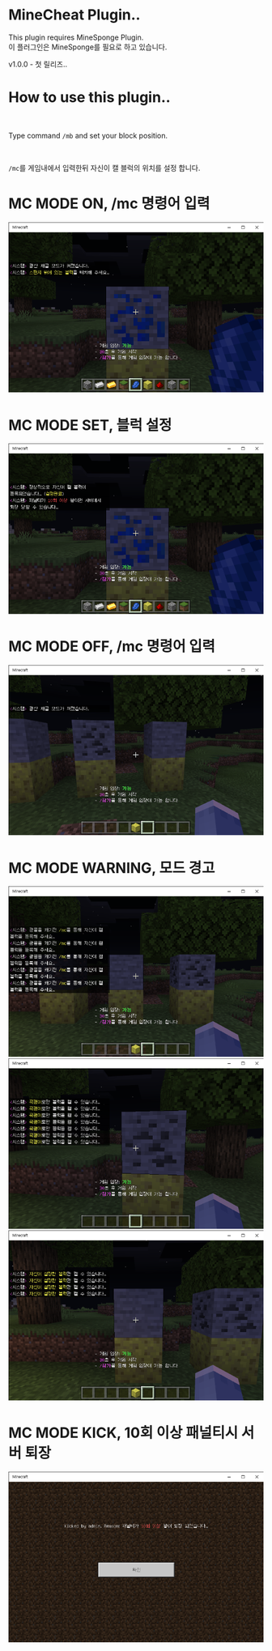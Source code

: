 # MineCheat Plugin..

This plugin requires MineSponge Plugin.<br>
이 플러그인은 MineSponge를 필요로 하고 있습니다.
<br>

v1.0.0 - 첫 릴리즈..<br>

# How to use this plugin..

<br>

Type command `/mb` and set your block position.

<br>

`/mc`를 게임내에서 입력한뒤 자신이 캘 블럭의 위치를 설정 합니다.

# MC MODE ON, /mc 명령어 입력
![](https://github.com/Kim-Developer/MineCheat/blob/master/imgs/mc_on.png)

# MC MODE SET, 블럭 설정
![](https://github.com/Kim-Developer/MineCheat/blob/master/imgs/mc_set.png)

# MC MODE OFF, /mc 명령어 입력
![](https://github.com/Kim-Developer/MineCheat/blob/master/imgs/mc_off.png)

# MC MODE WARNING, 모드 경고
![](https://github.com/Kim-Developer/MineCheat/blob/master/imgs/warning_1.png)
![](https://github.com/Kim-Developer/MineCheat/blob/master/imgs/warning_2.png)
![](https://github.com/Kim-Developer/MineCheat/blob/master/imgs/warning_3.png)

# MC MODE KICK, 10회 이상 패널티시 서버 퇴장 
![](https://github.com/Kim-Developer/MineCheat/blob/master/imgs/kick.png)
